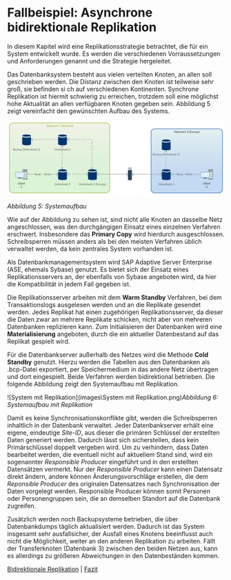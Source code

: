 # Fallbeispiel: Asynchrone bidirektionale Replikation

In diesem Kapitel wird eine Replikationsstrategie betrachtet, die für ein System entwickelt wurde. Es werden die verschiedenen Vorraussetzungen und Anforderungen genannt und die Strategie hergeleitet.

Das Datenbanksystem besteht aus vielen verteilten Knoten, an allen soll geschrieben werden. Die Distanz zwischen den Knoten ist teilweise sehr groß, sie befinden si ch auf verschiedenen Kontinenten. Synchrone Replikation ist hiermit schwierig zu erreichen, trotzdem soll eine möglichst hohe Aktualität an allen verfügbaren Knoten gegeben sein. Abbildung 5 zeigt vereinfacht den gewünschten Aufbau des Systems.

*![Systemaufbau](images\Systemaufbau.png)*

*Abbildung 5: Systemaufbau*

Wie auf der Abbildung zu sehen ist, sind nicht alle Knoten an dasselbe Netz angeschlossen, was den durchgängigen Einsatz eines einzelnen Verfahren erschwert. Insbesondere das **Primary Copy** wird hierdurch ausgeschlossen. Schreibsperren müssen anders als bei den meisten Verfahren üblich verwaltet werden, da kein zentrales System vorhanden ist.

Als Datenbankmanagementsystem wird SAP Adaptive Server Enterprise (ASE, ehemals Sybase) genutzt. Es bietet sich der Einsatz eines Replikationsservers an, der ebenfalls von Sybase angeboten wird, da hier die Kompatibilität in jedem Fall gegeben ist.

Die Replikationsserver arbeiten mit dem **Warm Standby** Verfahren, bei dem Transaktionslogs ausgelesen werden und an die Replikate gesendet werden. Jedes Replikat hat einen zugehörigen Replikationsserver, da dieser die Daten zwar an mehrere Replikate schicken, nicht aber von mehreren Datenbanken replizieren kann. Zum Initialisieren der Datenbanken wird eine **Materialisierung** angeboten, durch die ein aktueller Datenbestand auf das Replikat gespielt wird.

Für die Datenbankserver außerhalb des Netzes wird die Methode **Cold Standby** genutzt. Hierzu werden die Tabellen aus den Datenbanken als .bcp-Datei exportiert, per Speichermedium in das andere Netz übertragen und dort eingespielt. Beide Verfahren werden bidirektional betrieben. Die folgende Abbildung zeigt den Systemaufbau mit Replikation.

![System mit Replikation](images\System mit Replikation.png)*Abbildung 6: Systemaufbau mit Replikation*

Damit es keine Synchronisationskonflikte gibt, werden die Schreibsperren inhaltlich in der Datenbank verwaltet. Jeder Datenbankserver erhält eine eigene, eindeutige *Site-ID*, aus dieser die primären Schlüssel der erstellten Daten generiert werden. Dadurch lässt sich sicherstellen, dass kein Primärschlüssel doppelt vergeben wird. Um zu verhindern, dass Daten bearbeitet werden, die eventuell nicht auf aktuellem Stand sind, wird ein sogenannter *Responsible Producer* eingeführt und in den erstellten Datensätzen vermerkt. Nur der *Responsible Producer* kann einen Datensatz direkt ändern, andere können Änderungsvorschläge erstellen, die dem *Reponsible Producer* des originalen Datensatzes nach Synchronisation der Daten vorgelegt werden. Responsible Producer können somit Personen oder Personengruppen sein, die an demselben Standort auf die Datenbank zugreifen.

Zusätzlich werden noch Backupsysteme betrieben, die über Datenbankdumps täglich aktualisiert werden. Dadurch ist das System insgesamt sehr ausfallsicher, der Ausfall eines Knotens beeinflusst auch nicht die Möglichkeit, weiter an den anderen Replikation zu arbeiten. Fällt der Transferknoten (Datenbank 3) zwischen den beiden Netzen aus, kann es allerdings zu größeren Abweichungen in den Datenbeständen kommen.

[Bidirektionale Replikation](06_peer_to_peer.md) | [Fazit]((08_conclusion.md)) 